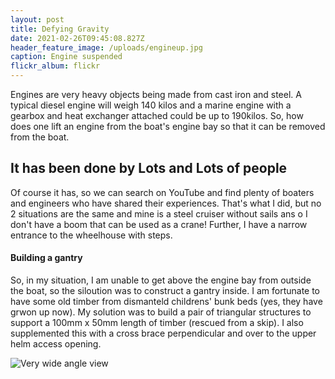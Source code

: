 ```yaml
---
layout: post
title: Defying Gravity
date: 2021-02-26T09:45:08.827Z
header_feature_image: /uploads/engineup.jpg
caption: Engine suspended
flickr_album: flickr
---
```

Engines are very heavy objects being made from cast iron and steel. A typical diesel engine will weigh 140 kilos and a marine engine with a gearbox and heat exchanger attached could be up to 190kilos. So, how does one lift an engine from the boat's engine bay so that it can be removed from the boat.

## It has been done by Lots and Lots of people

Of course it has, so we can search on YouTube and find plenty of boaters and engineers who have shared their experiences. That's what I did, but no 2 situations are the same and mine is a steel cruiser without sails ans o I don't have a boom that can be used as a crane! Further, I have a narrow entrance to the wheelhouse with steps.

#### Building a gantry

So, in my situation, I am unable to get above the engine bay from outside the boat, so the siloution was to construct a gantry inside. I am fortunate to have some old timber from dismanteld childrens' bunk beds (yes, they have grwon up now). My solution was to build a pair of triangular structures to support a 100mm x 50mm length of timber (rescued from a  skip). I also supplemented this with a cross brace perpendicular and over to the upper helm access opening.

![Very wide angle view](/uploads/_dsc7600.jpeg)